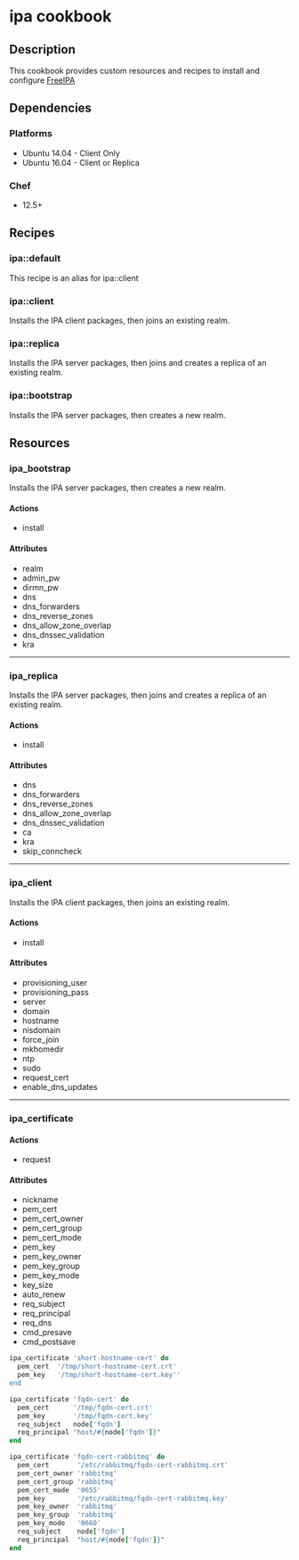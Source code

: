 # ipa cookbook

## Description

This cookbook provides custom resources and recipes to install and configure
[FreeIPA](https://www.freeipa.org/)

## Dependencies

### Platforms

* Ubuntu 14.04 - Client Only
* Ubuntu 16.04 - Client or Replica

### Chef

* 12.5+

## Recipes

### ipa::default

This recipe is an alias for ipa::client

### ipa::client

Installs the IPA client packages, then joins an existing realm.

### ipa::replica

Installs the IPA server packages, then joins and creates a replica of an
existing realm.

### ipa::bootstrap

Installs the IPA server packages, then creates a new realm.

## Resources

### ipa_bootstrap

Installs the IPA server packages, then creates a new realm.

#### Actions
* install

#### Attributes
* realm
* admin_pw
* dirmn_pw
* dns
* dns_forwarders
* dns_reverse_zones
* dns_allow_zone_overlap
* dns_dnssec_validation
* kra

-----------------------------------------------------------------------------------
### ipa_replica

Installs the IPA server packages, then joins and creates a replica of an
existing realm.

#### Actions
* install

#### Attributes
* dns
* dns_forwarders
* dns_reverse_zones
* dns_allow_zone_overlap
* dns_dnssec_validation
* ca
* kra
* skip_conncheck

-----------------------------------------------------------------------------------
### ipa_client

Installs the IPA client packages, then joins an existing realm.

#### Actions
* install

#### Attributes
* provisioning_user
* provisioning_pass
* server
* domain
* hostname
* nisdomain
* force_join
* mkhomedir
* ntp
* sudo
* request_cert
* enable_dns_updates

-----------------------------------------------------------------------------------
### ipa_certificate

#### Actions
* request

#### Attributes
* nickname
* pem_cert
* pem_cert_owner
* pem_cert_group
* pem_cert_mode
* pem_key
* pem_key_owner
* pem_key_group
* pem_key_mode
* key_size
* auto_renew
* req_subject
* req_principal
* req_dns
* cmd_presave
* cmd_postsave

```ruby
ipa_certificate 'short-hostname-cert' do
  pem_cert  '/tmp/short-hostname-cert.crt'
  pem_key   '/tmp/short-hostname-cert.key''
end
```

```ruby
ipa_certificate 'fqdn-cert' do
  pem_cert      '/tmp/fqdn-cert.crt'
  pem_key       '/tmp/fqdn-cert.key'
  req_subject   node['fqdn']
  req_principal "host/#{node['fqdn']}"
end
```

```ruby
ipa_certificate 'fqdn-cert-rabbitmq' do
  pem_cert       '/etc/rabbitmq/fqdn-cert-rabbitmq.crt'
  pem_cert_owner 'rabbitmq'
  pem_cert_group 'rabbitmq'
  pem_cert_mode  '0655'
  pem_key        '/etc/rabbitmq/fqdn-cert-rabbitmq.key'
  pem_key_owner  'rabbitmq'
  pem_key_group  'rabbitmq'
  pem_key_mode   '0660'
  req_subject    node['fqdn']
  req_principal  "host/#{node['fqdn']}"
end
```
